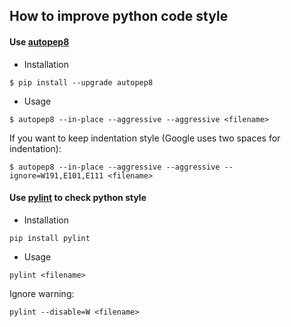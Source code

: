 ## How to improve python code style

#### Use [autopep8](https://pypi.python.org/pypi/autopep8)

- Installation

`$ pip install --upgrade autopep8`

- Usage

`$ autopep8 --in-place --aggressive --aggressive <filename>`

If you want to keep indentation style (Google uses two spaces for indentation):

`$ autopep8 --in-place --aggressive --aggressive --ignore=W191,E101,E111 <filename>`

#### Use [pylint](https://www.pylint.org/) to check python style

- Installation

`pip install pylint`

- Usage

`pylint <filename>`

Ignore warning:

`pylint --disable=W <filename>`